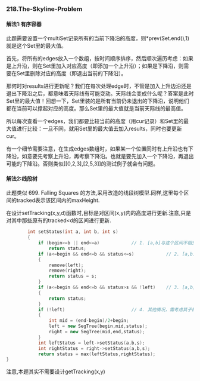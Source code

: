 ### 218.The-Skyline-Problem

#### 解法1:有序容器

此题需要设置一个multiSet记录所有的当前下降沿的高度，则*prev(Set.end(),1)就是这个Set里的最大值。

首先，将所有的edges放入一个数组，按时间顺序排序，然后顺次遍历考虑：如果是上升沿，则在Set里加入对应高度（即添加一个上升沿）；如果是下降沿，则需要在Set里删除对应的高度（即退出当前的下降沿）。

那何时对results进行更新呢？我们在每次处理edge时，不管是加入上升边沿还是退出下降沿之后，都意味着天际线有可能变动。天际线会变成什么呢？答案是此时Set里的最大值！回想一下，Set里装的是所有当前仍未退出的下降沿，说明他们都在当前可以撑起对应的高度。那么Set里的最大值就是当前天际线的最高值。

所以每次查看一个edges，我们都要比较当前的高度（用cur记录）和Set里的最大值进行比较：一旦不同，就用Set里的最大值去加入results，同时也要更新cur。

有一个细节需要注意，在生成edges数组时，如果某一个位置同时有上升沿也有下降沿，如意要先考察上升沿，再考察下降沿。也就是要先加入一个下降沿，再退出可能的下降沿。否则类似[[0,2,3],[2,5,3]]的测试例子就会有问题。

#### 解法2:线段树

此题类似 699. Falling Squares 的方法,采用改造的线段树模型.同样,这里每个区间的tracked表示该区间内的maxHeight.

在设计setTracking(x,y,d)函数时,目标是对区间(x,y)内的高度进行更新.注意,只是对其中那些原有的tracked<d的区间进行更新.
```cpp
        int setStatus(int a, int b, int s)
        {
            if (begin>=b || end<=a)            // 1. [a,b]与这个区间不相交，返回原先的状态
                return status;                        
            if (a<=begin && end<=b && status<=s)            // 2. [a,b]包括了整个区间，并且该区间的status<s,则将该区间抹平
            {
                remove(left);
                remove(right);
                return status = s;
            }         
            if (a<=begin && end<=b && status>s && !left)    // 3. [a,b]包括了整个区间，并且该区间的status>s,且无子树，则整体不更新
            {
                return status;
            }         
            if (!left)                         // 4. 其他情况，需考虑其子树
            {
                int mid = (end-begin)/2+begin;
                left = new SegTree(begin,mid,status);
                right = new SegTree(mid,end,status);
            }            
            int leftStatus = left->setStatus(a,b,s);
            int rightStatus = right->setStatus(a,b,s);
            return status = max(leftStatus,rightStatus);
}
```
注意,本题其实不需要设计getTracking(x,y)
